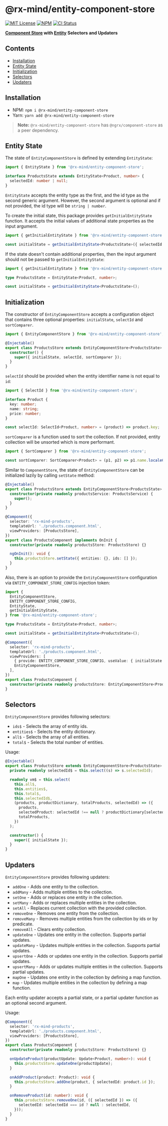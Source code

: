 # @rx-mind/entity-component-store

[![MIT License](https://img.shields.io/badge/license-MIT-blue.svg)](https://github.com/rx-mind/ngrx-plugins/blob/master/LICENSE)
[![NPM](https://img.shields.io/npm/v/@rx-mind/entity-component-store)](https://www.npmjs.com/package/@rx-mind/entity-component-store)
[![CI Status](https://github.com/rx-mind/ngrx-plugins/actions/workflows/ci.yml/badge.svg)](https://github.com/rx-mind/ngrx-plugins/actions/workflows/ci.yml)

**[Component Store](https://ngrx.io/guide/component-store) with [Entity](https://ngrx.io/guide/entity) Selectors and Updaters**

## Contents

- [Installation](#installation)
- [Entity State](#entity-state)
- [Initialization](#initialization)
- [Selectors](#selectors)
- [Updaters](#updaters)

## Installation

- NPM: `npm i @rx-mind/entity-component-store`
- Yarn: `yarn add @rx-mind/entity-component-store`

> **Note:** `@rx-mind/entity-component-store` has `@ngrx/component-store` as a peer dependency.

## Entity State

The state of `EntityComponentStore` is defined by extending `EntityState`:

```ts
import { EntityState } from '@rx-mind/entity-component-store';

interface ProductsState extends EntityState<Product, number> {
  selectedId: number | null;
}
```

`EntityState` accepts the entity type as the first, and the id type as the second generic argument.
However, the second argument is optional and if not provided, the id type will be `string | number`.

To create the initial state, this package provides `getInitialEntityState` function. It accepts
the initial values of additional state properties as the input argument.

```ts
import { getInitialEntityState } from '@rx-mind/entity-component-store';

const initialState = getInitialEntityState<ProductsState>({ selectedId: null });
```

If the state doesn't contain additional properties, then the input argument should not be passed to `getInitialEntityState`:

```ts
import { getInitialEntityState } from '@rx-mind/entity-component-store';

type ProductsState = EntityState<Product, number>;

const initialState = getInitialEntityState<ProductsState>();
```

## Initialization

The constructor of `EntityComponentStore` accepts a configuration object that contains three optional properties:
`initialState`, `selectId` and `sortComparer`.

```ts
import { EntityComponentStore } from '@rx-mind/entity-component-store';

@Injectable()
export class ProductsStore extends EntityComponentStore<ProductsState> {
  constructor() {
    super({ initialState, selectId, sortComparer });
  }
}
```

`selectId` should be provided when the entity identifier name is not equal to `id`:

```ts
import { SelectId } from '@rx-mind/entity-component-store';

interface Product {
  key: number;
  name: string;
  price: number;
}

const selectId: SelectId<Product, number> = (product) => product.key;
```

`sortComparer` is a function used to sort the collection.
If not provided, entity collection will be unsorted which is more performant.

```ts
import { SortComparer } from '@rx-mind/entity-component-store';

const sortComparer: SortComparer<Product> = (p1, p2) => p1.name.localeCompare(p2.name);
```

Similar to `ComponentStore`, the state of `EntityComponentStore` can be initialized lazily
by calling `setState` method:

```ts
@Injectable()
export class ProductsStore extends EntityComponentStore<ProductsState> {
  constructor(private readonly productsService: ProductsService) {
    super();
  }
}

@Component({
  selector: 'rx-mind-products',
  templateUrl: './products.component.html',
  viewProviders: [ProductsStore],
})
export class ProductsComponent implements OnInit {
  constructor(private readonly productsStore: ProductsStore) {}

  ngOnInit(): void {
    this.productsStore.setState({ entities: {}, ids: [] });
  }
}
```

Also, there is an option to provide the `EntityComponentStore` configuration via
`ENTITY_COMPONENT_STORE_CONFIG` injection token:

```ts
import {
  EntityComponentStore,
  ENTITY_COMPONENT_STORE_CONFIG,
  EntityState,
  getInitialEntityState,
} from '@rx-mind/entity-component-store';

type ProductsState = EntityState<Product, number>;

const initialState = getInitialEntityState<ProductsState>();

@Component({
  selector: 'rx-mind-products',
  templateUrl: './products.component.html',
  viewProviders: [
    { provide: ENTITY_COMPONENT_STORE_CONFIG, useValue: { initialState } },
    EntityComponentStore,
  ],
})
export class ProductsComponent {
  constructor(private readonly productsStore: EntityComponentStore<ProductsState>) {}
}
```

## Selectors

`EntityComponentStore` provides following selectors:

- `ids$` - Selects the array of entity ids.
- `entities$` - Selects the entity dictionary.
- `all$` - Selects the array of all entities.
- `total$` - Selects the total number of entities.

Usage:

```ts
@Injectable()
export class ProductsStore extends EntityComponentStore<ProductsState> {
  private readonly selectedId$ = this.select((s) => s.selectedId);

  readonly vm$ = this.select(
    this.all$,
    this.entities$,
    this.total$,
    this.selectedId$,
    (products, productDictionary, totalProducts, selectedId) => ({
      products,
      selectedProduct: selectedId !== null ? productDictionary[selectedId] : null,
      totalProducts,
    })
  );

  constructor() {
    super({ initialState });
  }
}
```

## Updaters

`EntityComponentStore` provides following updaters:

- `addOne` - Adds one entity to the collection.
- `addMany` - Adds multiple entities to the collection.
- `setOne` - Adds or replaces one entity in the collection.
- `setMany` - Adds or replaces multiple entities in the collection.
- `setAll` - Replaces current collection with the provided collection.
- `removeOne` - Removes one entity from the collection.
- `removeMany` - Removes multiple entities from the collection by ids or by predicate.
- `removeAll` - Clears entity collection.
- `updateOne` - Updates one entity in the collection. Supports partial updates.
- `updateMany` - Updates multiple entities in the collection. Supports partial updates.
- `upsertOne` - Adds or updates one entity in the collection. Supports partial updates.
- `upsertMany` - Adds or updates multiple entities in the collection. Supports partial updates.
- `mapOne` - Updates one entity in the collection by defining a map function.
- `map` - Updates multiple entities in the collection by defining a map function.

Each entity updater accepts a partial state, or a partial updater function as an optional second argument.

Usage:

```ts
@Component({
  selector: 'rx-mind-products',
  templateUrl: './products.component.html',
  viewProviders: [ProductsStore],
})
export class ProductsComponent {
  constructor(private readonly productsStore: ProductsStore) {}

  onUpdateProduct(productUpdate: Update<Product, number>): void {
    this.productsStore.updateOne(productUpdate);
  }

  onAddProduct(product: Product): void {
    this.productsStore.addOne(product, { selectedId: product.id });
  }

  onRemoveProduct(id: number): void {
    this.productsStore.removeOne(id, ({ selectedId }) => ({
      selectedId: selectedId === id ? null : selectedId,
    }));
  }
}
```
